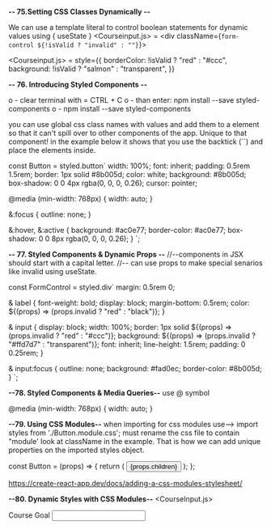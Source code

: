**-- 75.Setting CSS Classes Dynamically --**

We can use a template literal to control boolean statements for dynamic values using { useState }
<Courseinput.js> = <div className={`form-control ${!isValid ? "invalid" : ""}`}>

<Courseinput.js> = style={{
            borderColor: !isValid ? "red" : "#ccc",
            background: !isValid ? "salmon" : "transparent",
          }}

**-- 76. Introducing Styled Components --**

o - clear terminal with = CTRL + C
o - than enter: npm install --save styled-components
o - npm install --save styled-components

you can use global css class names with values and add them to a element so that it can't spill over to other components of the app. Unique to that component! in the example below it shows that you use the backtick (``) and place the elements inside.

const Button = styled.button`
width: 100%;
font: inherit;
padding: 0.5rem 1.5rem;
border: 1px solid #8b005d;
color: white;
background: #8b005d;
box-shadow: 0 0 4px rgba(0, 0, 0, 0.26);
cursor: pointer;

@media (min-width: 768px) {
width: auto;
}

&:focus {
outline: none;
}

&:hover,
&:active {
background: #ac0e77;
border-color: #ac0e77;
box-shadow: 0 0 8px rgba(0, 0, 0, 0.26);
}
`;

**-- 77. Styled Components & Dynamic Props --**
//--components in JSX should start with a capital letter. <FormControl>
//-- can use props to make special senarios like invalid using useState.

const FormControl = styled.div`
margin: 0.5rem 0;

& label {
font-weight: bold;
display: block;
margin-bottom: 0.5rem;
color: ${(props) => (props.invalid ? "red" : "black")};
}

& input {
display: block;
width: 100%;
border: 1px solid ${(props) => (props.invalid ? "red" : "#ccc")};
background: ${(props) => (props.invalid ? "#ffd7d7" : "transparent")};
font: inherit;
line-height: 1.5rem;
padding: 0 0.25rem;
}

& input:focus {
outline: none;
background: #fad0ec;
border-color: #8b005d;
}
`;

**--78. Styled Components & Media Queries--**
use @ symbol

@media (min-width: 768px) {
width: auto;
}

**--79. Using CSS Modules--**
when importing for css modules use--> import styles from './Button.module.css';
must rename the css file to contain "module'
look at className in the example. That is how we can add unique properties on the imported styles object.

const Button = (props) => {
return (
<button type={props.type} className={styles.button} onClick={props.onClick}>
{props.children}
</button>
);
};

https://create-react-app.dev/docs/adding-a-css-modules-stylesheet/

**--80. Dynamic Styles with CSS Modules--**
<CourseInput.js>
<div
className={`${styles["form-control"]} ${!isValid && styles.invalid}`} >
<label>Course Goal</label>
<input type="text" onChange={goalInputChangeHandler} />
</div>
